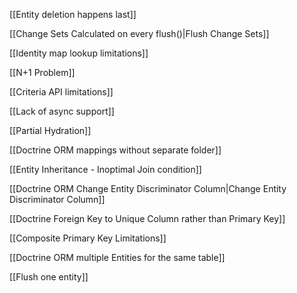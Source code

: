[[Entity deletion happens last]]

[[Change Sets Calculated on every flush()|Flush Change Sets]]

[[Identity map lookup limitations]]

[[N+1 Problem]]

[[Criteria API limitations]]

[[Lack of async support]]

[[Partial Hydration]]

[[Doctrine ORM mappings without separate folder]]

[[Entity Inheritance - Inoptimal Join condition]]

[[Doctrine ORM Change Entity Discriminator Column|Change Entity Discriminator Column]]

[[Doctrine Foreign Key to Unique Column rather than Primary Key]]

[[Composite Primary Key Limitations]]

[[Doctrine ORM multiple Entities for the same table]]

[[Flush one entity]]
